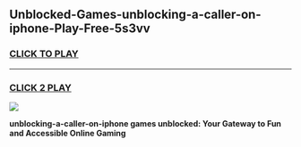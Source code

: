 
## Unblocked-Games-unblocking-a-caller-on-iphone-Play-Free-5s3vv
<h3>
<a href="https://premium76.site?title=unblocking-a-caller-on-iphone&ref=23A">CLICK TO PLAY</a></h3>
<hr>

<h3>
<a href="https://premium76.site?title=unblocking-a-caller-on-iphone&ref=23A">CLICK 2 PLAY</a>
  
</h3>

<a href="https://premium76.site?title=unblocking-a-caller-on-iphone&ref=23A"><img src="https://clearcache.store/games.png"></a>


**unblocking-a-caller-on-iphone games unblocked: Your Gateway to Fun and Accessible Online Gaming**
